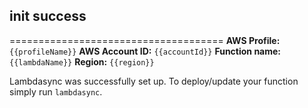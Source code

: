 ## init success
=====================================
**AWS Profile:** `{{profileName}}`
**AWS Account ID:** `{{accountId}}`
**Function name:** `{{lambdaName}}`
**Region:** `{{region}}`

Lambdasync was successfully set up. To deploy/update your function simply run `lambdasync`.
